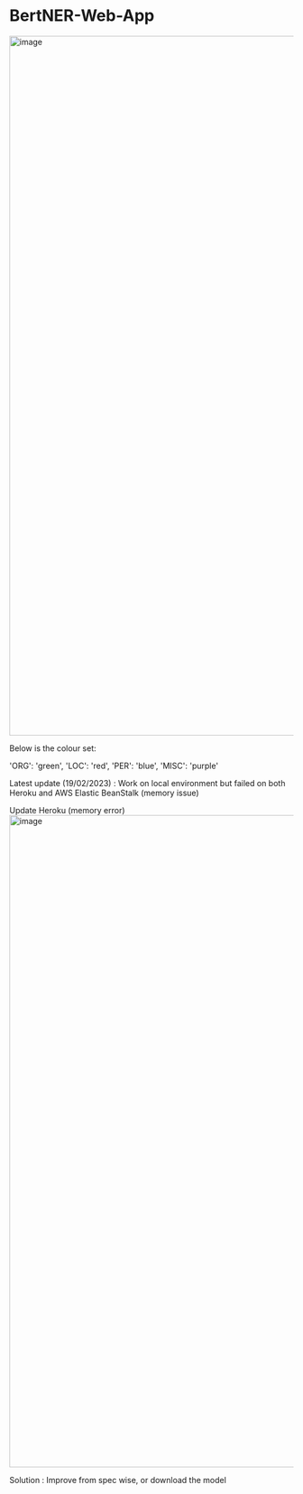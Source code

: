 # BertNER-Web-App

<img width="1240" alt="image" src="https://user-images.githubusercontent.com/37623890/219695853-f5e132ec-ab00-4535-9bd4-8631db29970c.png">

Below is the colour set:

'ORG': 'green',
'LOC': 'red',
'PER': 'blue',
'MISC': 'purple'

Latest update (19/02/2023) : Work on local environment but failed on both Heroku and AWS Elastic BeanStalk (memory issue)

Update Heroku (memory error)
<img width="1156" alt="image" src="https://user-images.githubusercontent.com/37623890/219966869-0152ac29-53da-4fb5-b4d4-8cb065641289.png">

Solution : Improve from spec wise, or download the model